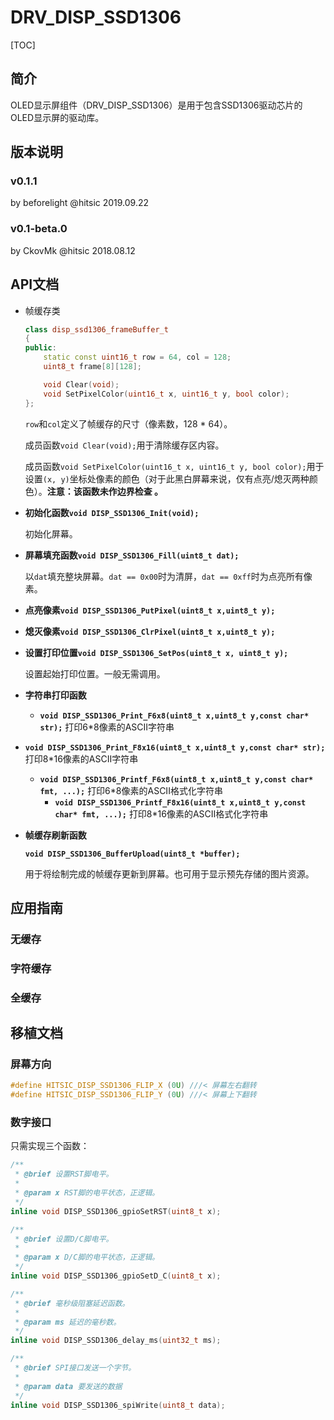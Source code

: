 # DRV_DISP_SSD1306

[TOC]

## 简介

OLED显示屏组件（DRV_DISP_SSD1306）是用于包含SSD1306驱动芯片的OLED显示屏的驱动库。



## 版本说明

### v0.1.1

by beforelight @hitsic 2019.09.22





### v0.1-beta.0

by CkovMk @hitsic 2018.08.12



## API文档

- 帧缓存类

  ```c++
  class disp_ssd1306_frameBuffer_t
  {
  public:
      static const uint16_t row = 64, col = 128;
      uint8_t frame[8][128];
  
      void Clear(void);
      void SetPixelColor(uint16_t x, uint16_t y, bool color);
  };
  ```

  `row`和`col`定义了帧缓存的尺寸（像素数，128 * 64）。

  成员函数`void Clear(void);`用于清除缓存区内容。

  成员函数`void SetPixelColor(uint16_t x, uint16_t y, bool color);`用于设置`(x, y)`坐标处像素的颜色（对于此黑白屏幕来说，仅有点亮/熄灭两种颜色）。**注意：该函数未作边界检查 。**

- **初始化函数`void DISP_SSD1306_Init(void);`**

  初始化屏幕。

- **屏幕填充函数`void DISP_SSD1306_Fill(uint8_t dat);`**

  以`dat`填充整块屏幕。`dat == 0x00`时为清屏，`dat == 0xff`时为点亮所有像素。

- **点亮像素`void DISP_SSD1306_PutPixel(uint8_t x,uint8_t y);`**

- **熄灭像素`void DISP_SSD1306_ClrPixel(uint8_t x,uint8_t y);`**

- **设置打印位置`void DISP_SSD1306_SetPos(uint8_t x, uint8_t y);`**

  设置起始打印位置。一般无需调用。

- **字符串打印函数**
	- **`void DISP_SSD1306_Print_F6x8(uint8_t x,uint8_t y,const char* str);`**
  打印6\*8像素的ASCII字符串
- **`void DISP_SSD1306_Print_F8x16(uint8_t x,uint8_t y,const char* str);`**
	打印8\*16像素的ASCII字符串
  - **`void DISP_SSD1306_Printf_F6x8(uint8_t x,uint8_t y,const char* fmt, ...);`**
打印6\*8像素的ASCII格式化字符串
	- **`void DISP_SSD1306_Printf_F8x16(uint8_t x,uint8_t y,const char* fmt, ...);`**
  打印8\*16像素的ASCII格式化字符串

- **帧缓存刷新函数**

  **`void DISP_SSD1306_BufferUpload(uint8_t *buffer);`**

  用于将绘制完成的帧缓存更新到屏幕。也可用于显示预先存储的图片资源。



## 应用指南

### 无缓存



### 字符缓存



### 全缓存





## 移植文档

### 屏幕方向

```c++
#define HITSIC_DISP_SSD1306_FLIP_X (0U)	///< 屏幕左右翻转
#define HITSIC_DISP_SSD1306_FLIP_Y (0U)	///< 屏幕上下翻转
```



### 数字接口

只需实现三个函数：

```c++
/**
 * @brief 设置RST脚电平。
 * 
 * @param x RST脚的电平状态，正逻辑。
 */
inline void DISP_SSD1306_gpioSetRST(uint8_t x);

/**
 * @brief 设置D/C脚电平。
 * 
 * @param x D/C脚的电平状态，正逻辑。
 */
inline void DISP_SSD1306_gpioSetD_C(uint8_t x);

/**
 * @brief 毫秒级阻塞延迟函数。
 * 
 * @param ms 延迟的毫秒数。
 */
inline void DISP_SSD1306_delay_ms(uint32_t ms);

/**
 * @brief SPI接口发送一个字节。
 * 
 * @param data 要发送的数据
 */
inline void DISP_SSD1306_spiWrite(uint8_t data);
```

